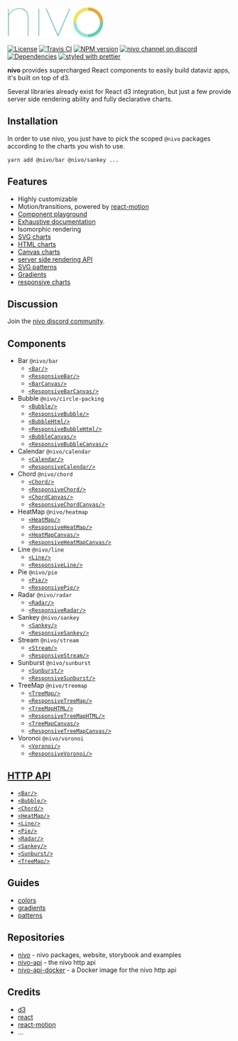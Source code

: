 <img alt="nivo" src="https://raw.githubusercontent.com/plouc/nivo/master/nivo.png" width="216" height="68"/>

[![License][license-image]][license-url]
[![Travis CI][travis-image]][travis-url]
[![NPM version][npm-image]][npm-url]
[![nivo channel on discord](https://img.shields.io/badge/discord-nivo-61dafb.svg?style=flat-square)](https://discord.gg/n7Ft74f)
[![Dependencies][gemnasium-image]][gemnasium-url]
[![styled with prettier][prettier-image]][prettier-url]

**nivo** provides supercharged React components to easily build dataviz apps,
it's built on top of d3.

Several libraries already exist for React d3 integration,
but just a few provide server side rendering ability and fully declarative charts.

## Installation

In order to use nivo, you just have to pick the scoped `@nivo` packages according to the charts you wish to use.

```
yarn add @nivo/bar @nivo/sankey ...
```

## Features

* Highly customizable
* Motion/transitions, powered by [react-motion](https://github.com/chenglou/react-motion)
* [Component playground](http://nivo.rocks)
* [Exhaustive documentation](http://nivo.rocks)
* Isomorphic rendering
* [SVG charts](http://nivo.rocks/#/components?filter=svg)
* [HTML charts](http://nivo.rocks/#/components?filter=html)
* [Canvas charts](http://nivo.rocks/#/components?filter=canvas)
* [server side rendering API](https://github.com/plouc/nivo-api)
* [SVG patterns](http://nivo.rocks/#/guides/patterns)
* [Gradients](http://nivo.rocks/#/guides/gradients)
* [responsive charts](http://nivo.rocks/#/components?q=responsive)

## Discussion

Join the [nivo discord community](https://discord.gg/n7Ft74f).

## Components

* Bar `@nivo/bar`
  * [`<Bar/>`](http://nivo.rocks/#/bar)
  * [`<ResponsiveBar/>`](http://nivo.rocks/#/bar)
  * [`<BarCanvas/>`](http://nivo.rocks/#/bar/canvas)
  * [`<ResponsiveBarCanvas/>`](http://nivo.rocks/#/bar/canvas)
* Bubble `@nivo/circle-packing`
  * [`<Bubble/>`](http://nivo.rocks/#/bubble)
  * [`<ResponsiveBubble/>`](http://nivo.rocks/#/bubble)
  * [`<BubbleHtml/>`](http://nivo.rocks/#/bubble/html)
  * [`<ResponsiveBubbleHtml/>`](http://nivo.rocks/#/bubble/html)
  * [`<BubbleCanvas/>`](http://nivo.rocks/#/bubble/canvas)
  * [`<ResponsiveBubbleCanvas/>`](http://nivo.rocks/#/bubble/canvas)
* Calendar `@nivo/calendar`
  * [`<Calendar/>`](http://nivo.rocks/#/calendar)
  * [`<ResponsiveCalendar/>`](http://nivo.rocks/#/calendar)
* Chord `@nivo/chord`
  * [`<Chord/>`](http://nivo.rocks/#/chord)
  * [`<ResponsiveChord/>`](http://nivo.rocks/#/chord)
  * [`<ChordCanvas/>`](http://nivo.rocks/#/chord/canvas)
  * [`<ResponsiveChordCanvas/>`](http://nivo.rocks/#/chord/canvas)
* HeatMap `@nivo/heatmap`
  * [`<HeatMap/>`](http://nivo.rocks/#/heatmap)
  * [`<ResponsiveHeatMap/>`](http://nivo.rocks/#/heatmap)
  * [`<HeatMapCanvas/>`](http://nivo.rocks/#/heatmap/canvas)
  * [`<ResponsiveHeatMapCanvas/>`](http://nivo.rocks/#/heatmap/canvas)
* Line `@nivo/line`
  * [`<Line/>`](http://nivo.rocks/#/line)
  * [`<ResponsiveLine/>`](http://nivo.rocks/#/line)
* Pie `@nivo/pie`
  * [`<Pie/>`](http://nivo.rocks/#/pie)
  * [`<ResponsivePie/>`](http://nivo.rocks/#/pie)
* Radar `@nivo/radar`
  * [`<Radar/>`](http://nivo.rocks/#/radar)
  * [`<ResponsiveRadar/>`](http://nivo.rocks/#/radar)
* Sankey `@nivo/sankey`
  * [`<Sankey/>`](http://nivo.rocks/#/sankey)
  * [`<ResponsiveSankey/>`](http://nivo.rocks/#/sankey)
* Stream `@nivo/stream`
  * [`<Stream/>`](http://nivo.rocks/#/stream)
  * [`<ResponsiveStream/>`](http://nivo.rocks/#/stream)
* Sunburst `@nivo/sunburst`
  * [`<Sunburst/>`](http://nivo.rocks/#/sunburst)
  * [`<ResponsiveSunburst/>`](http://nivo.rocks/#/sunburst)
* TreeMap `@nivo/treemap`
  * [`<TreeMap/>`](http://nivo.rocks/#/treemap)
  * [`<ResponsiveTreeMap/>`](http://nivo.rocks/#/treemap)
  * [`<TreeMapHTML/>`](http://nivo.rocks/#/treemap/html)
  * [`<ResponsiveTreeMapHTML/>`](http://nivo.rocks/#/treemap/html)
  * [`<TreeMapCanvas/>`](http://nivo.rocks/#/treemap/canvas)
  * [`<ResponsiveTreeMapCanvas/>`](http://nivo.rocks/#/treemap/canvas)
* Voronoi `@nivo/voronoi`
  * [`<Voronoi/>`](http://nivo.rocks/#/voronoi)
  * [`<ResponsiveVoronoi/>`](http://nivo.rocks/#/voronoi)

## [HTTP API](https://github.com/plouc/nivo-api)

* [`<Bar/>`](https://nivo-api.herokuapp.com/samples/bar.svg)
* [`<Bubble/>`](https://nivo-api.herokuapp.com/samples/bubble.svg)
* [`<Chord/>`](https://nivo-api.herokuapp.com/samples/chord.svg)
* [`<HeatMap/>`](https://nivo-api.herokuapp.com/samples/heatmap.svg)
* [`<Line/>`](https://nivo-api.herokuapp.com/samples/line.svg)
* [`<Pie/>`](https://nivo-api.herokuapp.com/samples/pie.svg)
* [`<Radar/>`](https://nivo-api.herokuapp.com/samples/radar.svg)
* [`<Sankey/>`](https://nivo-api.herokuapp.com/samples/sankey.svg)
* [`<Sunburst/>`](https://nivo-api.herokuapp.com/samples/sunburst.svg)
* [`<TreeMap/>`](https://nivo-api.herokuapp.com/samples/treemap.svg)

## Guides

* [colors](http://nivo.rocks/#/guides/colors)
* [gradients](http://nivo.rocks/#/guides/gradients)
* [patterns](http://nivo.rocks/#/guides/patterns)

## Repositories

* [nivo](https://github.com/plouc/nivo) - nivo packages, website, storybook and examples
* [nivo-api](https://github.com/plouc/nivo-api) - the nivo http api
* [nivo-api-docker](https://github.com/plouc/nivo-api-docker) - a Docker image for the nivo http api

## Credits

* [d3](https://d3js.org/)
* [react](https://facebook.github.io/react/)
* [react-motion](https://github.com/chenglou/react-motion)
* …

[license-image]: https://img.shields.io/github/license/plouc/nivo.svg?style=flat-square
[license-url]: https://github.com/plouc/nivo/blob/master/LICENSE.md
[npm-image]: https://img.shields.io/npm/v/@nivo/core.svg?style=flat-square
[npm-url]: https://www.npmjs.com/~nivo
[travis-image]: https://img.shields.io/travis/plouc/nivo.svg?style=flat-square
[travis-url]: https://travis-ci.org/plouc/nivo
[prettier-image]: https://img.shields.io/badge/styled_with-prettier-ff69b4.svg?style=flat-square
[prettier-url]: https://github.com/prettier/prettier
[gemnasium-image]: https://img.shields.io/gemnasium/plouc/nivo.svg?style=flat-square
[gemnasium-url]: https://gemnasium.com/plouc/nivo
